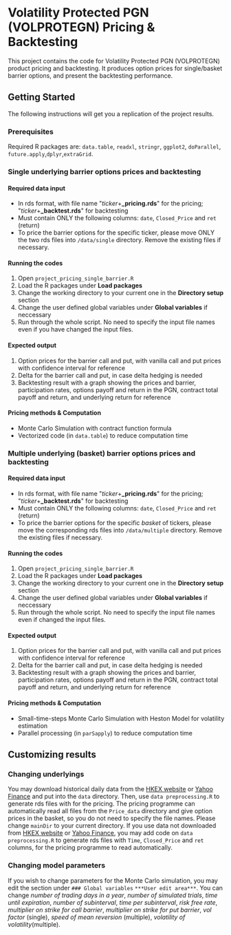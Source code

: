 # Volatility Protected PGN (VOLPROTEGN) Pricing & Backtesting
This project contains the code for Volatility Protected PGN (VOLPROTEGN) product pricing and backtesting. It produces option prices for single/basket barrier options, and present the backtesting performance.

## Getting Started
The following instructions will get you a replication of the project results.

### Prerequisites
Required R packages are: `data.table`, `readxl`, `stringr`, `ggplot2`, `doParallel`, `future.apply`,`dplyr`,`extraGrid`. 

### Single underlying barrier options prices and backtesting
#### Required data input
- In rds format, with file name "*ticker*+**_pricing.rds**" for the pricing; "*ticker*+**_backtest.rds**" for backtesting
- Must contain ONLY the following columns: `date`, `Closed_Price` and `ret` (return)
- To price the barrier options for the specific ticker, please move ONLY the two rds files into `/data/single` directory. Remove the existing files if necessary.
#### Running the codes
1. Open `project_pricing_single_barrier.R`
2. Load the R packages under **Load packages**
3. Change the working directory to your current one in the **Directory setup** section
4. Change the user defined global variables under **Global variables** if neccessary
5. Run through the whole script. No need to specify the input file names even if you have changed the input files.
#### Expected output
1. Option prices for the barrier call and put, with vanilla call and put prices with confidence interval for reference
2. Delta for the barrier call and put, in case delta hedging is needed
3. Backtesting result with a graph showing the prices and barrier, participation rates, options payoff and return in the PGN, contract total payoff and return, and underlying return for reference
#### Pricing methods & Computation
- Monte Carlo Simulation with contract function formula
- Vectorized code (in `data.table`) to reduce computation time

### Multiple underlying (basket) barrier options prices and backtesting
#### Required data input
- In rds format, with file name "*ticker*+**_pricing.rds**" for the pricing; "*ticker*+**_backtest.rds**" for backtesting
- Must contain ONLY the following columns: `date`, `Closed_Price` and `ret` (return)
- To price the barrier options for the specific *basket* of tickers, please move the corresponding rds files into `/data/multiple` directory. Remove the existing files if necessary.
#### Running the codes
1. Open `project_pricing_single_barrier.R`
2. Load the R packages under **Load packages**
3. Change the working directory to your current one in the **Directory setup** section
4. Change the user defined global variables under **Global variables** if neccessary
5. Run through the whole script. No need to specify the input file names even if changed the input files.
#### Expected output
1. Option prices for the barrier call and put, with vanilla call and put prices with confidence interval for reference
2. Delta for the barrier call and put, in case delta hedging is needed
3. Backtesting result with a graph showing the prices and barrier, participation rates, options payoff and return in the PGN, contract total payoff and return, and underlying return for reference
#### Pricing methods & Computation
- Small-time-steps Monte Carlo Simulation with Heston Model for volatility estimation
- Parallel processing (in `parSapply`) to reduce computation time

## Customizing results
### Changing underlyings
You may download historical daily data from the [HKEX website](https://www.hkex.com.hk/?sc_lang=en) or [Yahoo Finance](https://finance.yahoo.com/) and put into the `data` directory. Then, use `data preprocessing.R` to generate rds files with for the pricing. The pricing programme can automatically read all files from the `Price_data` directory and give option prices in the basket, so you do not need to specify the file names. Please change `mainDir` to your current directory. 
If you use data not downloaded from [HKEX website](https://www.hkex.com.hk/?sc_lang=en) or [Yahoo Finance](https://finance.yahoo.com/), you may add code on `data preprocessing.R` to generate rds files with `Time`, `Closed_Price` and `ret` columns, for the pricing programme to read automatically. 

### Changing model parameters 
If you wish to change parameters for the Monte Carlo simulation, you may edit the section under `### Global variables` `***User edit area***`. You can change _number of trading days in a year_, _number of simulated trials_, _time until expiration_, _number of subinterval_, _time per subinterval_, _risk free rate_, _multiplier on strike for call barrier_, _multiplier on strike for put barrier_, _vol factor_ (single), _speed of mean reversion_ (multiple), _volatility of volatility_(multiple).
